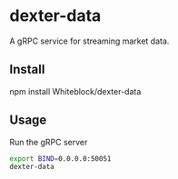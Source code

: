 # dexter-data

A gRPC service for streaming market data. 

## Install

npm install Whiteblock/dexter-data

## Usage

Run the gRPC server

```sh
export BIND=0.0.0.0:50051
dexter-data
```
